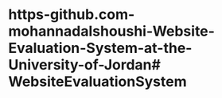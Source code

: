 # https-github.com-mohannadalshoushi-Website-Evaluation-System-at-the-University-of-Jordan# WebsiteEvaluationSystem
